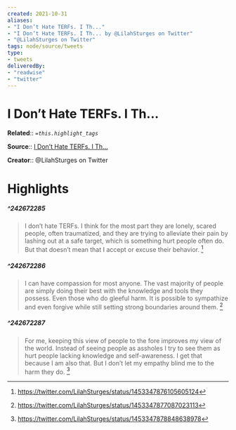 ```yaml
---
created: 2021-10-31
aliases:
- "I Don’t Hate TERFs. I Th..."
- "I Don’t Hate TERFs. I Th... by @LilahSturges on Twitter"
- "@LilahSturges on Twitter"
tags: node/source/tweets
type: 
- tweets
deliveredBy: 
- "readwise"
- "twitter"
---
```

# I Don’t Hate TERFs. I Th...

**Related**:: 
*`=this.highlight_tags`*

**Source**:: [I Don’t Hate TERFs. I Th...](https://twitter.com/LilahSturges/status/1453347876105605124)

**Creator**:: @LilahSturges on Twitter

# Highlights
##### ^242672285
  
> I don’t hate TERFs. I think for the most part they are lonely, scared people, often traumatized, and they are trying to alleviate their pain by lashing out at a safe target, which is something hurt people often do. But that doesn’t mean that I accept or excuse their behavior. 
  [^242672285]

[^242672285]:  https://twitter.com/LilahSturges/status/1453347876105605124

##### ^242672286
  
> I can have compassion for most anyone. The vast majority of people are simply doing their best with the knowledge and tools they possess. Even those who do gleeful harm. It is possible to sympathize and even forgive while still setting strong boundaries around them. 
  [^242672286]

[^242672286]:  https://twitter.com/LilahSturges/status/1453347877087023113

##### ^242672287
  
> For me, keeping this view of people to the fore improves my view of the world. Instead of seeing people as assholes I try to see them as hurt people lacking knowledge and self-awareness. I get that because I am also that. But I don’t let my empathy blind me to the harm they do. 
  [^242672287]

[^242672287]:  https://twitter.com/LilahSturges/status/1453347878848638978

